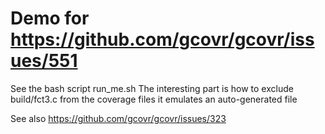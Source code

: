 # Demo for https://github.com/gcovr/gcovr/issues/551

See the bash script run_me.sh
The interesting part is how to exclude build/fct3.c from the coverage files
it emulates an auto-generated file

See also https://github.com/gcovr/gcovr/issues/323
